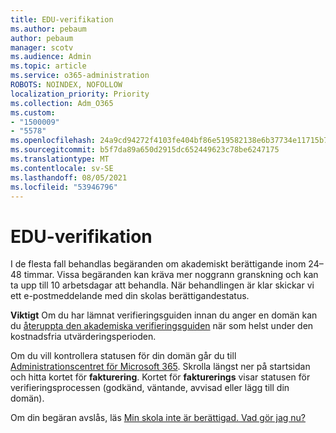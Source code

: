 ```yaml
---
title: EDU-verifikation
ms.author: pebaum
author: pebaum
manager: scotv
ms.audience: Admin
ms.topic: article
ms.service: o365-administration
ROBOTS: NOINDEX, NOFOLLOW
localization_priority: Priority
ms.collection: Adm_O365
ms.custom:
- "1500009"
- "5578"
ms.openlocfilehash: 24a9cd94272f4103fe404bf86e519582138e6b37734e11715b72ebcd2de9d5cb
ms.sourcegitcommit: b5f7da89a650d2915dc652449623c78be6247175
ms.translationtype: MT
ms.contentlocale: sv-SE
ms.lasthandoff: 08/05/2021
ms.locfileid: "53946796"
---
```

# <a name="edu-verification"></a>EDU-verifikation

I de flesta fall behandlas begäranden om akademiskt berättigande inom 24–48 timmar. Vissa begäranden kan kräva mer noggrann granskning och kan ta upp till 10 arbetsdagar att behandla. När behandlingen är klar skickar vi ett e-postmeddelande med din skolas berättigandestatus.

**Viktigt** Om du har lämnat verifieringsguiden innan du anger en domän kan du [återuppta den akademiska verifieringsguiden](https://go.microsoft.com/fwlink/p/?linkid=2135255) när som helst under den kostnadsfria utvärderingsperioden.

Om du vill kontrollera statusen för din domän går du till [Administrationscentret för Microsoft 365](https://go.microsoft.com/fwlink/p/?linkid=2024339). Skrolla längst ner på startsidan och hitta kortet för **fakturering**. Kortet för **fakturerings** visar statusen för verifieringsprocessen (godkänd, väntande, avvisad eller lägg till din domän).

Om din begäran avslås, läs [Min skola inte är berättigad. Vad gör jag nu?](https://docs.microsoft.com/microsoft-365/commerce/subscriptions/verify-academic-eligibility#my-school-isnt-eligible-what-do-i-do-now)